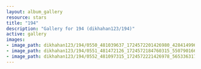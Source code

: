 ```yaml
---
layout: album_gallery
resource: stars
title: "194"
description: "Gallery for 194 (dikhahan123/194)"
active: gallery
images:
- image_path: dikhahan123/194/0550_481039637_1724572201426980_4284149963223196622_n.jpg
- image_path: dikhahan123/194/0551_481472126_1724572184760315_5507901664580027416_n.jpg
- image_path: dikhahan123/194/0552_481097315_1724572221426978_5653363175774887142_n.jpg
---
```

